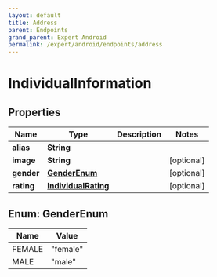 ```yaml
---
layout: default
title: Address
parent: Endpoints
grand_parent: Expert Android
permalink: /expert/android/endpoints/address
---
```


# IndividualInformation

## Properties
Name | Type | Description | Notes
------------ | ------------- | ------------- | -------------
**alias** | **String** |  | 
**image** | **String** |  |  [optional]
**gender** | [**GenderEnum**](#GenderEnum) |  |  [optional]
**rating** | [**IndividualRating**](IndividualRating.md) |  |  [optional]


<a name="GenderEnum"></a>
## Enum: GenderEnum
Name | Value
---- | -----
FEMALE | &quot;female&quot;
MALE | &quot;male&quot;



